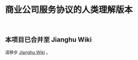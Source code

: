 # 商业公司服务协议的人类理解版本

<br />

## 本项目已合并至 Jianghu Wiki

请移步 [Jianghu Wiki](https://www.jhwiki.com/digitallife/i-dont-wanna-read-it/instruction/) 。

